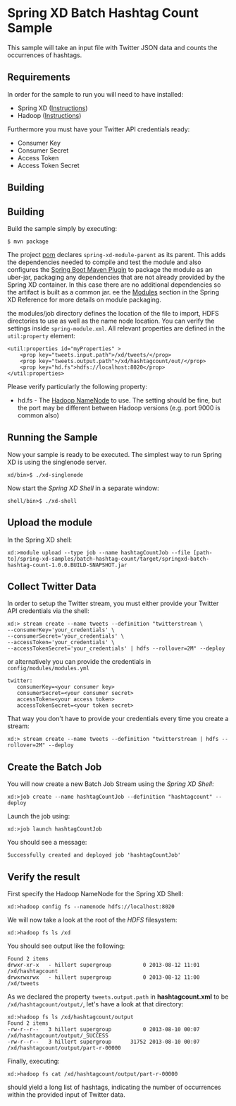 Spring XD Batch Hashtag Count Sample
=================================

This sample will take an input file with Twitter JSON data and counts the occurrences of hashtags.

## Requirements

In order for the sample to run you will need to have installed:

* Spring XD ([Instructions](https://github.com/SpringSource/spring-xd/wiki/Getting-Started))
* Hadoop ([Instructions](https://github.com/SpringSource/spring-xd/wiki/Hadoop-Installation))

Furthermore you must have your Twitter API credentials ready:

* Consumer Key
* Consumer Secret
* Access Token
* Access Token Secret

## Building

## Building

Build the sample simply by executing:

	$ mvn package

The project [pom][] declares `spring-xd-module-parent` as its parent. This adds the dependencies needed to compile and test the module and also configures the [Spring Boot Maven Plugin][] to package the module as an uber-jar, packaging any dependencies that are not already provided by the Spring XD container. In this case there are no additional dependencies so the artifact is built as a common jar. ee the [Modules][] section in the Spring XD Reference for more details on module packaging.

the modules/job directory defines the location of the file to import, HDFS directories to use as well as the name node location.  You can verify the settings inside `spring-module.xml`.  All relevant properties are defined in the `util:property` element:

	<util:properties id="myProperties" >
		<prop key="tweets.input.path">/xd/tweets/</prop>
		<prop key="tweets.output.path">/xd/hashtagcount/out/</prop>
		<prop key="hd.fs">hdfs://localhost:8020</prop>
	</util:properties>

Please verify particularly the following property:

* hd.fs - The [Hadoop NameNode](http://wiki.apache.org/hadoop/NameNode) to use. The setting should be fine, but the port may be different between Hadoop versions (e.g. port 9000 is common also)

## Running the Sample

Now your sample is ready to be executed.  The simplest way to run Spring XD is using the singlenode server.

	xd/bin>$ ./xd-singlenode

Now start the *Spring XD Shell* in a separate window:

	shell/bin>$ ./xd-shell

## Upload the module

In the Spring XD shell:

    xd:>module upload --type job --name hashtagCountJob --file [path-to]/spring-xd-samples/batch-hashtag-count/target/springxd-batch-hashtag-count-1.0.0.BUILD-SNAPSHOT.jar

## Collect Twitter Data

In order to setup the Twitter stream, you must either provide your Twitter API credentials via the shell:

```
xd:> stream create --name tweets --definition "twitterstream \
--consumerKey='your_credentials' \
--consumerSecret='your_credentials' \
--accessToken='your_credentials' \
--accessTokenSecret='your_credentials' | hdfs --rollover=2M" --deploy
```

or alternatively you can provide the credentials in `config/modules/modules.yml`

```
twitter:
   consumerKey=<your consumer key>
   consumerSecret=<your consumer secret>
   accessToken=<your access token>
   accessTokenSecret=<your token secret>
```

That way you don't have to provide your credentials every time you create a stream:

	xd:> stream create --name tweets --definition "twitterstream | hdfs --rollover=2M" --deploy

## Create the Batch Job

You will now create a new Batch Job Stream using the *Spring XD Shell*:

	xd:>job create --name hashtagCountJob --definition "hashtagcount" --deploy

Launch the job using:

	xd:>job launch hashtagCountJob

You should see a message:

	Successfully created and deployed job 'hashtagCountJob'

## Verify the result

First specify the Hadoop NameNode for the Spring XD Shell:

	xd:>hadoop config fs --namenode hdfs://localhost:8020
	
We will now take a look at the root of the *HDFS* filesystem:
	
	xd:>hadoop fs ls /xd

You should see output like the following:

	Found 2 items
	drwxr-xr-x   - hillert supergroup          0 2013-08-12 11:01 /xd/hashtagcount
	drwxrwxrwx   - hillert supergroup          0 2013-08-12 11:00 /xd/tweets

As we declared the property `tweets.output.path` in **hashtagcount.xml** to be `/xd/hashtagcount/output/`, let's have a look at that directory:

	xd:>hadoop fs ls /xd/hashtagcount/output
	Found 2 items
	-rw-r--r--   3 hillert supergroup          0 2013-08-10 00:07 /xd/hashtagcount/output/_SUCCESS
	-rw-r--r--   3 hillert supergroup      31752 2013-08-10 00:07 /xd/hashtagcount/output/part-r-00000

Finally, executing:

	xd:>hadoop fs cat /xd/hashtagcount/output/part-r-00000

should yield a long list of hashtags, indicating the number of occurrences within the provided input of Twitter data.

[xml]: https://github.com/spring-projects/spring-xd-samples/blob/master/batch-hashtag-count/src/main/resources/config/spring-module.xml
[pom]: https://github.com/spring-projects/spring-xd-samples/blob/master/batch-simple/pom.xml
[Spring Boot Maven Plugin]: http://docs.spring.io/spring-boot/docs/current/reference/html/build-tool-plugins-maven-plugin.html
[Modules]: http://docs.spring.io/spring-xd/docs/current/reference/html/#modules
